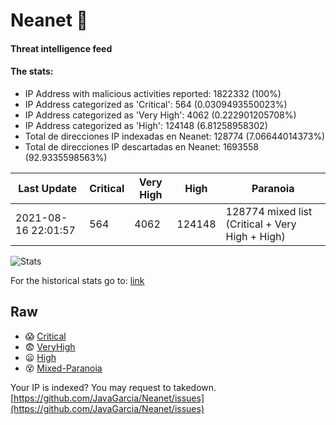 # Neanet :hocho:
#### Threat intelligence feed
#### The stats:

- IP Address with malicious activities reported: 1822332 (100%)
- IP Address categorized as 'Critical':  564 (0.0309493550023%)
- IP Address categorized as 'Very High':  4062 (0.222901205708%)
- IP Address categorized as 'High':  124148 (6.81258958302)
- Total de direcciones IP indexadas en Neanet:  128774 (7.06644014373%)
- Total de direcciones IP descartadas en Neanet:  1693558 (92.9335598563%)

| Last Update | Critical | Very High | High | Paranoia |
| --- | --- | --- | --- | --- |
| 2021-08-16 22:01:57 | 564 | 4062 | 124148 | 128774 mixed list (Critical + Very High + High)|

![Stats](https://docs.google.com/spreadsheets/d/e/2PACX-1vSnaNMIXVabIpDJjufMlzH7poXnshF3mgd8Is1g9ytUEzVsP5my4Trn8f-xkoLLQ38xpL3HtmUexLo6/pubchart?oid=501124687&format=image)

For the historical stats go to: [link](/stats.csv)
## Raw
- :scream: [Critical](https://raw.githubusercontent.com/JavaGarcia/Neanet/master/blacklists/neanet_critical.txt)
- :fearful: [VeryHigh](https://raw.githubusercontent.com/JavaGarcia/Neanet/master/blacklists/neanet_veryHigh.txtt)
- :frowning: [High](https://raw.githubusercontent.com/JavaGarcia/Neanet/master/blacklists/neanet_high.txt)
- :dizzy_face: [Mixed-Paranoia](https://raw.githubusercontent.com/JavaGarcia/Neanet/master/blacklists/neanet_all.txt)


Your IP is indexed? You may request to takedown. [https://github.com/JavaGarcia/Neanet/issues](https://github.com/JavaGarcia/Neanet/issues)








































































































































































































































































































































































































































































































































































































































































































































































































































































































































































































































































































































































































































































































































































































































































































































































































































































































































































































































































































































































































































































































































































































































































































































































































































































































































































































































































































































































































































































































































































































































































































































































































































































































































































































































































































































































































































































































































































































































































































































































































































































































































































































































































































































































































































































































































































































































































































































































































































































































































































































































































































































































































































































































































































































































































































































































































































































































































































































































































































































































































































































































































































































































































































































































































































































































































































































































































































































































































































































































































































































































































































































































































































































































































































































































































































































































































































































































































































































































































































































































































































































































































































































































































































































































































